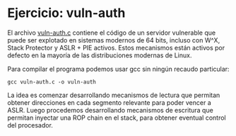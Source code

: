 # Ejercicio: vuln-auth

El archivo [vuln-auth.c](vuln-auth.c) contiene el código de un servidor vulnerable que puede ser explotado en sistemas modernos de 64 bits, incluso con W^X, Stack Protector y ASLR + PIE activos. Estos mecanismos están activos por defecto en la mayoría de las distribuciones modernas de Linux.

Para compilar el programa podemos usar gcc sin ningún recaudo particular:

    gcc vuln-auth.c -o vuln-auth

La idea es comenzar desarrollando mecanismos de lectura que permitan obtener direcciones en cada segmento relevante para poder vencer a ASLR. Luego procedemos desarrollando mecanismos de escritura que permitan inyectar una ROP chain en el stack, para obtener eventual control del procesador.
